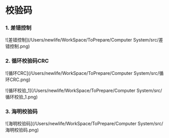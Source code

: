 # 校验码

### 1. 差错控制

![差错控制](/Users/newlife/WorkSpace/ToPrepare/Computer System/src/差错控制.png)

### 2. 循环校验码CRC

![循环CRC](/Users/newlife/WorkSpace/ToPrepare/Computer System/src/循环CRC.png)

![循环校验_1](/Users/newlife/WorkSpace/ToPrepare/Computer System/src/循环校验_1.png)

### 3. 海明校验码

![海明校验码](/Users/newlife/WorkSpace/ToPrepare/Computer System/src/海明校验码.png)

